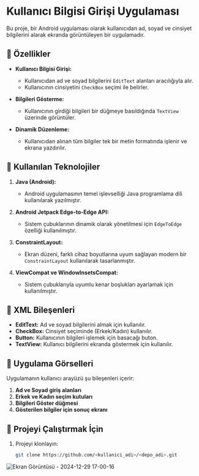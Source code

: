 # Kullanıcı Bilgisi Girişi Uygulaması

Bu proje, bir Android uygulaması olarak kullanıcıdan ad, soyad ve cinsiyet bilgilerini alarak ekranda görüntüleyen bir uygulamadır.

## 🚀 Özellikler

- **Kullanıcı Bilgisi Girişi:**
  - Kullanıcıdan ad ve soyad bilgilerini `EditText` alanları aracılığıyla alır.
  - Kullanıcının cinsiyetini `CheckBox` seçimi ile belirler.
  
- **Bilgileri Gösterme:**
  - Kullanıcının girdiği bilgileri bir düğmeye basıldığında `TextView` üzerinde görüntüler.

- **Dinamik Düzenleme:**
  - Kullanıcıdan alınan tüm bilgiler tek bir metin formatında işlenir ve ekrana yazdırılır.

## 🔧 Kullanılan Teknolojiler

1. **Java (Android):**
   - Android uygulamasının temel işlevselliği Java programlama dili kullanılarak yazılmıştır.

2. **Android Jetpack Edge-to-Edge API:**
   - Sistem çubuklarının dinamik olarak yönetilmesi için `EdgeToEdge` özelliği kullanılmıştır.

3. **ConstraintLayout:**
   - Ekran düzeni, farklı cihaz boyutlarına uyum sağlayan modern bir `ConstraintLayout` kullanılarak tasarlanmıştır.

4. **ViewCompat ve WindowInsetsCompat:**
   - Sistem çubuklarıyla uyumlu kenar boşlukları ayarlamak için kullanılmıştır.

## 📄 XML Bileşenleri

- **EditText:** Ad ve soyad bilgilerini almak için kullanılır.
- **CheckBox:** Cinsiyet seçiminde (Erkek/Kadın) kullanılır.
- **Button:** Kullanıcının bilgileri işlemek için basacağı buton.
- **TextView:** Kullanıcı bilgilerini ekranda göstermek için kullanılır.

## 📲 Uygulama Görselleri

Uygulamanın kullanıcı arayüzü şu bileşenleri içerir:
1. **Ad ve Soyad giriş alanları**
2. **Erkek ve Kadın seçim kutuları**
3. **Bilgileri Göster düğmesi**
4. **Gösterilen bilgiler için sonuç ekranı**

## 📂 Projeyi Çalıştırmak İçin

1. Projeyi klonlayın:
   ```bash
   git clone https://github.com/<kullanici_adi>/<depo_adi>.git
   
![Ekran Görüntüsü - 2024-12-29 17-00-16](https://github.com/user-attachments/assets/44665532-06ce-4964-8624-2eb1c0a461ba)
